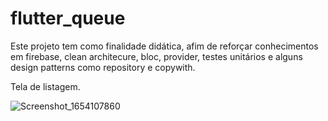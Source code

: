 # flutter_queue

Este projeto tem como finalidade didática, afim de reforçar conhecimentos em firebase, clean architecure, bloc, provider, testes unitários e alguns design patterns como repository e copywith.

Tela de listagem.

![Screenshot_1654107860](https://user-images.githubusercontent.com/25774838/171475881-ecb1f758-2693-4785-b548-51cc0ab2b195.png)
